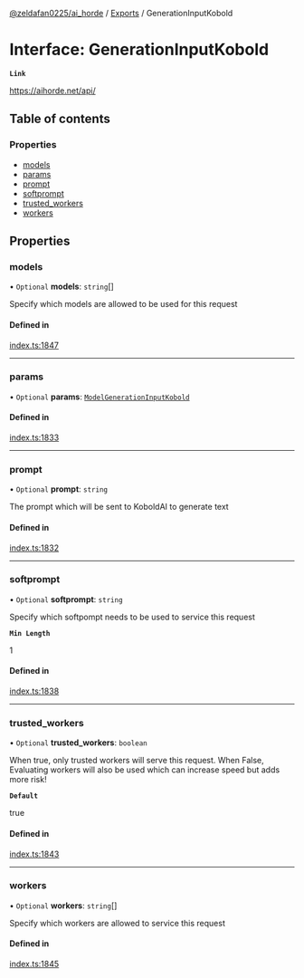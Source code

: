 [@zeldafan0225/ai_horde](../README.md) / [Exports](../modules.md) / GenerationInputKobold

# Interface: GenerationInputKobold

**`Link`**

https://aihorde.net/api/

## Table of contents

### Properties

- [models](GenerationInputKobold.md#models)
- [params](GenerationInputKobold.md#params)
- [prompt](GenerationInputKobold.md#prompt)
- [softprompt](GenerationInputKobold.md#softprompt)
- [trusted\_workers](GenerationInputKobold.md#trusted_workers)
- [workers](GenerationInputKobold.md#workers)

## Properties

### models

• `Optional` **models**: `string`[]

Specify which models are allowed to be used for this request

#### Defined in

[index.ts:1847](https://github.com/ZeldaFan0225/ai_horde/blob/2b1ed8a/index.ts#L1847)

___

### params

• `Optional` **params**: [`ModelGenerationInputKobold`](ModelGenerationInputKobold.md)

#### Defined in

[index.ts:1833](https://github.com/ZeldaFan0225/ai_horde/blob/2b1ed8a/index.ts#L1833)

___

### prompt

• `Optional` **prompt**: `string`

The prompt which will be sent to KoboldAI to generate text

#### Defined in

[index.ts:1832](https://github.com/ZeldaFan0225/ai_horde/blob/2b1ed8a/index.ts#L1832)

___

### softprompt

• `Optional` **softprompt**: `string`

Specify which softpompt needs to be used to service this request

**`Min Length`**

1

#### Defined in

[index.ts:1838](https://github.com/ZeldaFan0225/ai_horde/blob/2b1ed8a/index.ts#L1838)

___

### trusted\_workers

• `Optional` **trusted\_workers**: `boolean`

When true, only trusted workers will serve this request. When False, Evaluating workers will also be used which can increase speed but adds more risk!

**`Default`**

true

#### Defined in

[index.ts:1843](https://github.com/ZeldaFan0225/ai_horde/blob/2b1ed8a/index.ts#L1843)

___

### workers

• `Optional` **workers**: `string`[]

Specify which workers are allowed to service this request

#### Defined in

[index.ts:1845](https://github.com/ZeldaFan0225/ai_horde/blob/2b1ed8a/index.ts#L1845)
